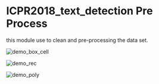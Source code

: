 # ICPR2018_text_detection Pre Process

this module use to clean and pre-processing the data set. 

![demo_box_cell](https://github.com/wangcser/ICPR2018_text_detection/blob/master/pre_process/markdown_resource/demo_box_cell.jpg)

![demo_rec](https://github.com/wangcser/ICPR2018_text_detection/blob/master/pre_process/markdown_resource/demo_rec.jpg)

![demo_poly](https://github.com/wangcser/ICPR2018_text_detection/blob/master/pre_process/markdown_resource/demo_poly.jpg)